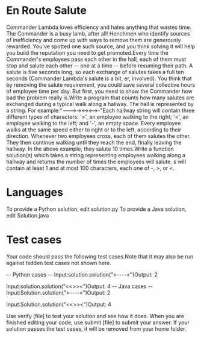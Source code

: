 # En Route Salute

Commander Lambda loves efficiency and hates anything that wastes time. The Commander is a busy lamb, after all! Henchmen who identify sources of inefficiency and come up with ways to remove them are generously rewarded. You've spotted one such source, and you think solving it will help you build the reputation you need to get promoted.Every time the Commander's employees pass each other in the hall, each of them must stop and salute each other -- one at a time -- before resuming their path. A salute is five seconds long, so each exchange of salutes takes a full ten seconds (Commander Lambda's salute is a bit, er, involved). You think that by removing the salute requirement, you could save several collective hours of employee time per day. But first, you need to show the Commander how bad the problem really is.Write a program that counts how many salutes are exchanged during a typical walk along a hallway. The hall is represented by a string. For example:"--->-><-><-->-"Each hallway string will contain three different types of characters: '>', an employee walking to the right; '<', an employee walking to the left; and '-', an empty space. Every employee walks at the same speed either to right or to the left, according to their direction. Whenever two employees cross, each of them salutes the other. They then continue walking until they reach the end, finally leaving the hallway. In the above example, they salute 10 times.Write a function solution(s) which takes a string representing employees walking along a hallway and returns the number of times the employees will salute. s will contain at least 1 and at most 100 characters, each one of -, >, or <.

# Languages

To provide a Python solution, edit solution.py
To provide a Java solution, edit Solution.java

# Test cases

Your code should pass the following test cases.Note that it may also be run against hidden test cases not shown here.

-- Python cases --
Input:solution.solution(">----<")Output: 2

Input:solution.solution("<<>><")Output: 4
-- Java cases --
Input:Solution.solution(">----<")Output: 2

Input:Solution.solution("<<>><")Output: 4

Use verify [file] to test your solution and see how it does.
When you are finished editing your code, use submit [file] to submit your answer.
If your solution passes the test cases, it will be removed from your home folder.
